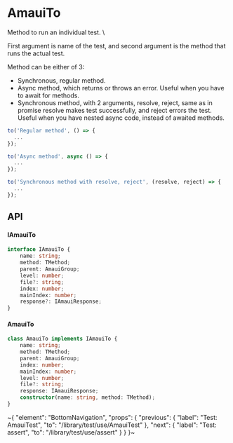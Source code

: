 
# AmauiTo

Method to run an individual test. \

First argument is name of the test, and second argument is the method that runs the actual test.

Method can be either of 3:
- Synchronous, regular method.
- Async method, which returns or throws an error. Useful when you have to await for methods.
- Synchronous method, with 2 arguments, resolve, reject, same as in promise resolve makes test successfully, and reject errors the test. Useful when you have nested async code, instead of awaited methods.

```ts
to('Regular method', () => {
  ...
});

to('Async method', async () => {
  ...
});

to('Synchronous method with resolve, reject', (resolve, reject) => {
  ...
});
```

## API

#### IAmauiTo

```ts
interface IAmauiTo {
    name: string;
    method: TMethod;
    parent: AmauiGroup;
    level: number;
    file?: string;
    index: number;
    mainIndex: number;
    response?: IAmauiResponse;
}
```

#### AmauiTo

```ts
class AmauiTo implements IAmauiTo {
    name: string;
    method: TMethod;
    parent: AmauiGroup;
    index: number;
    mainIndex: number;
    level: number;
    file?: string;
    response: IAmauiResponse;
    constructor(name: string, method: TMethod);
}
```


~{
  "element": "BottomNavigation",
  "props": {
    "previous": {
      "label": "Test: AmauiTest",
      "to": "/library/test/use/AmauiTest"
    },
    "next": {
      "label": "Test: assert",
      "to": "/library/test/use/assert"
    }
  }
}~
